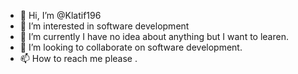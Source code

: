- 👋 Hi, I’m @Klatif196
- 👀 I’m interested in software development 
- 🌱 I’m currently I have no idea about anything but I want to learen.
- 💞️ I’m looking to collaborate on software development.
- 📫 How to reach me please .

<!---
Klatif196/Klatif196 is a ✨ special ✨ repository because its `README.md` (this file) appears on your GitHub profile.
You can click the Preview link to take a look at your changes.
--->

